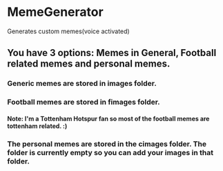 # MemeGenerator
Generates custom memes(voice activated)

## You have 3 options: Memes in General, Football related memes and personal memes.

### Generic memes are stored in images folder.

### Football memes are stored in fimages folder.

#### Note: I'm a Tottenham Hotspur fan so most of the football memes are tottenham related. :)

### The personal memes are stored in the cimages folder. The folder is currently empty so you can add your images in that folder.

